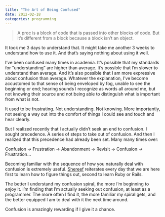 ```yaml
---
title: "The Art of Being Confused"
date: 2012-02-18
categories: programming
---
```


> A proc is a block of code that is passed into other blocks of code. But it’s different from a block because a block isn’t an object.

It took me 3 days to understand that. It might take me another 3 weeks to understand how to use it. And that’s saying nothing about using it well.

I’ve been confused many times in academia. It’s possible that my standards for “understanding” are higher than average. It’s possible that I’m slower to understand than average. And it’s also possible that I am more expressive about confusion than average. Whatever the explanation, I’ve become accustomed to that sense of being enveloped by fog, unable to see the beginning or end; hearing sounds I recognize as words all around me, but not knowing their source and not being able to distinguish what is important from what is not.

It used to be frustrating. Not understanding. Not knowing. More importantly, not seeing a way out into the comfort of things I could see and touch and hear clearly.

But I realized recently that I actually didn’t seek an end to confusion. I sought precedence. A series of steps to take out of confusion. And then I realized that this precedence had already been set. Many many times over:

Confusion → Frustration → Abandonment → Revisit → Confusion → Frustration…

Becoming familiar with the sequence of how you naturally deal with confusion is extremely useful. [Shereef](//twitter.com/shereef) reiterates every day that we are here first to learn how to figure things out, second to learn Ruby or Rails.

The better I understand my confusion spiral, the more I’m beginning to enjoy it. I’m finding that I’m actually seeking out confusion, at least as a programmer. The more often I find it, the more familiar my spiral gets, and the better equipped I am to deal with it the next time around.

Confusion is amazingly rewarding if I give it a chance.
